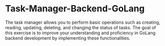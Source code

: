 # Task-Manager-Backend-GoLang
The task manager allows you to perform basic operations such as creating, reading, updating, deleting, and changing the status of tasks. The goal of this exercise is to improve your understanding and proficiency in GoLang backend development by implementing these functionalities.
